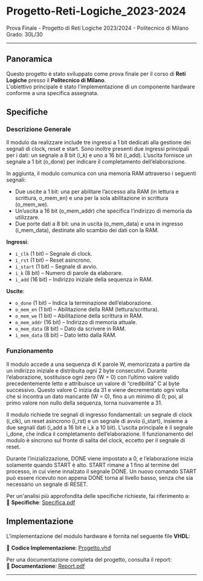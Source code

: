 # Progetto-Reti-Logiche_2023-2024
Prova Finale - Progetto di Reti Logiche 2023/2024 - Politecnico di Milano\
Grado: 30L/30

---

## Panoramica

Questo progetto è stato sviluppato come prova finale per il corso di **Reti Logiche** presso il **Politecnico di Milano**.  
L'obiettivo principale è stato l'implementazione di un componente hardware conforme a una specifica assegnata.



## Specifiche

### Descrizione Generale

Il modulo da realizzare include tre ingressi a 1 bit dedicati alla gestione dei segnali di clock, reset e start. Sono inoltre presenti due ingressi principali per i dati: un segnale a 8 bit (i_k) e uno a 16 bit (i_add). L’uscita fornisce un segnale a 1 bit (o_done) per indicare il completamento dell’elaborazione.

In aggiunta, il modulo comunica con una memoria RAM attraverso i seguenti segnali:
 - Due uscite a 1 bit: una per abilitare l’accesso alla RAM (in lettura e scrittura, o_mem_en) e una per la sola abilitazione in scrittura (o_mem_we).
 - Un’uscita a 16 bit (o_mem_addr) che specifica l’indirizzo di memoria da utilizzare.
 - Due porte dati a 8 bit: una in uscita (o_mem_data) e una in ingresso (i_mem_data), destinate allo scambio dei dati con la RAM.

 **Ingressi**:
  - `i_clk` (1 bit) – Segnale di clock.
  - `i_rst` (1 bit) – Reset asincrono.
  - `i_start` (1 bit) – Segnale di avvio.
  - `i_k` (8 bit) – Numero di parole da elaborare.
  - `i_add` (16 bit) – Indirizzo iniziale della sequenza in RAM.

 **Uscite**:
  - `o_done` (1 bit) – Indica la terminazione dell’elaborazione.
  - `o_mem_en` (1 bit) – Abilitazione della RAM (lettura/scrittura).
  - `o_mem_we` (1 bit) – Abilitazione della scrittura in RAM.
  - `o_mem_addr` (16 bit) – Indirizzo di memoria attuale.
  - `o_mem_data` (8 bit) – Dato da scrivere in RAM.
  - `i_mem_data` (8 bit) – Dato letto dalla RAM.


### Funzionamento

Il modulo accede a una sequenza di K parole W, memorizzata a partire da un indirizzo iniziale e distribuita ogni 2 byte consecutivi. Durante l’elaborazione, sostituisce ogni zero (W = 0) con l’ultimo valore valido precedentemente letto e attribuisce un valore di “credibilità” C al byte successivo. Questo valore C inizia da 31 e viene decrementato ogni volta che si incontra un dato mancante (W = 0), fino a un minimo di 0; poi, al primo valore non nullo della sequenza, torna nuovamente a 31.

Il modulo richiede tre segnali di ingresso fondamentali: un segnale di clock (i_clk), un reset asincrono (i_rst) e un segnale di avvio (i_start), insieme a due segnali dati (i_add a 16 bit e i_k a 10 bit). L’uscita principale è il segnale i_done, che indica il completamento dell’elaborazione. Il funzionamento del modulo è sincrono sul fronte di salita del clock, eccetto per il segnale di reset.

Durante l’inizializzazione, DONE viene impostato a 0, e l’elaborazione inizia solamente quando START è alto. START rimane a 1 fino al termine del processo, in cui viene innalzato il segnale DONE. Un nuovo comando START può essere ricevuto non appena DONE torna al livello basso, senza che sia necessario un segnale di RESET.

Per un'analisi più approfondita delle specifiche richieste, fai riferimento a:  
📄 **Specifiche**: [Specifica.pdf](./Specifica/PFRL_Specifica_23_24_V_22_12_2023.pdf)

## Implementazione

L'implementazione del modulo hardware è fornita nel seguente file **VHDL**:

📂 **Codice Implementazione**: [Progetto.vhd](./Progetto.vhd)

Per una documentazione completa del progetto, consulta il report:  
📄 **Documentazione**: [Report.pdf](./Report/Report.pdf)

---
